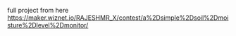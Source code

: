 full project from here
https://maker.wiznet.io/RAJESHMR_X/contest/a%2Dsimple%2Dsoil%2Dmoisture%2Dlevel%2Dmonitor/
